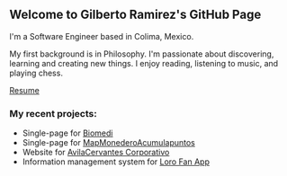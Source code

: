 ## Welcome to Gilberto Ramirez's GitHub Page

I'm a Software Engineer based in Colima, Mexico.

My first background is in Philosophy. I'm passionate about discovering, learning and creating new things. I enjoy reading, listening to music, and playing chess. 

[Resume](/cv)

### My recent projects: 
- Single-page for [Biomedi](http://gilberto-ramirez.me/Biomedi/)
- Single-page for [MapMonederoAcumulapuntos](http://map.ghapps.com.mx/gilberto/)
- Website for [AvilaCervantes Corporativo](https://avilacervantes.com/)
- Information management system for [Loro Fan App](http://lorofan.gilberto-ramirez.me/)



